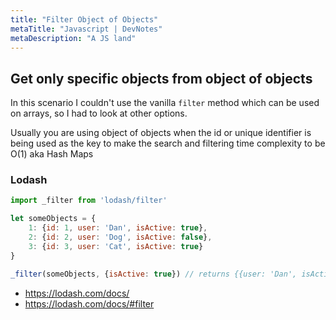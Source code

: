 ```yaml
---
title: "Filter Object of Objects"
metaTitle: "Javascript | DevNotes"
metaDescription: "A JS land"
---
```

## Get only specific objects from object of objects

In this scenario I couldn't use the vanilla `filter` method which can be used on arrays, so I had to look at other options.

Usually you are using object of objects when the id or unique identifier is being used as the key to make the search and filtering time complexity to be O(1) aka Hash Maps

### Lodash
```js
import _filter from 'lodash/filter'

let someObjects = { 
    1: {id: 1, user: 'Dan', isActive: true},
    2: {id: 2, user: 'Dog', isActive: false},
    3: {id: 3, user: 'Cat', isActive: true}
}

_filter(someObjects, {isActive: true}) // returns {{user: 'Dan', isActive: true}, {user: 'Cat', isActive: true}}

```


* https://lodash.com/docs/
* https://lodash.com/docs/#filter
